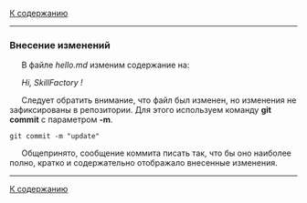 [К содержанию](./readme.md)

---

### Внесение изменений

&ensp;&ensp;&ensp;В файле _hello.md_ изменим содержание на:

&ensp;&ensp;&ensp;_Hi, SkillFactory !_

&ensp;&ensp;&ensp;Следует обратить внимание, что файл был изменен, но изменения не зафиксированы в репозитории. Для этого используем команду __git commit__ с параметром **-m**. 

```bash=
git commit -m "update"
```

&ensp;&ensp;&ensp;Общепринято, сообщение коммита писать так, что бы оно наиболее полно, кратко и содержательно отображало внесенные изменения.

---

[К содержанию](./readme.md)
